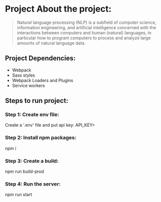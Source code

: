# Project About the project:

> Natural language processing (NLP) is a subfield of computer science, information engineering, and artificial intelligence
concerned with the interactions between computers and human (natural) languages, in particular how to program computers to
process and analyze large amounts of natural language data.

## Project Dependencies:
- Webpack
- Sass styles
- Webpack Loaders and Plugins
- Service workers

## Steps to run project:

### Step 1: Create env file:

Create a '.env' file and put api key: 
API_KEY=<KEY>

### Step 2: Install npm packages:

npm i


### Step 3: Create a build:

npm run build-prod

### Step 4: Run the server:

npm run start




